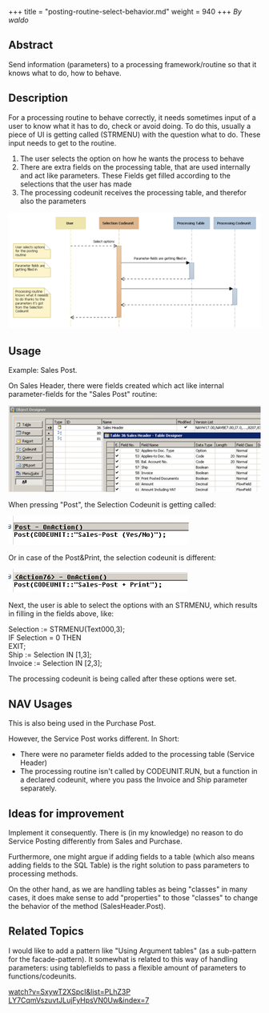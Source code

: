 +++
title = "posting-routine-select-behavior.md"
weight = 940
+++
_By waldo_

## Abstract

Send information (parameters) to a processing framework/routine so that it knows what to do, how to behave.

## Description

For a processing routine to behave correctly, it needs sometimes input of a user to know what it has to do, check or avoid doing. To do this, usually a piece of UI is getting called (STRMENU) with the question what to do. These input needs to get to the routine.

1. The user selects the option on how he wants the process to behave
2. There are extra fields on the processing table, that are used internally and act like parameters. These Fields get filled according to the selections that the user has made
3. The processing codeunit receives the processing table, and therefor also the parameters

**[![ ][image0]][anchor0]**

## Usage

Example: Sales Post.

On Sales Header, there were fields created which act like internal parameter-fields for the "Sales Post" routine:

[![ ][image1]][anchor1]

When pressing "Post", the Selection Codeunit is getting called:

[![ ][image2]][anchor2]

Or in case of the Post&Print, the selection codeunit is different:

[![ ][image3]][anchor3]

Next, the user is able to select the options with an STRMENU, which results in filling in the fields above, like:

Selection := STRMENU(Text000,3);  
IF Selection = 0 THEN  
EXIT;  
Ship := Selection IN \[1,3\];  
Invoice := Selection IN \[2,3\];

The processing codeunit is being called after these options were set.

## NAV Usages

This is also being used in the Purchase Post.

However, the Service Post works different. In Short:

* There were no parameter fields added to the processing table (Service Header)
* The processing routine isn't called by CODEUNIT.RUN, but a function in a declared codeunit, where you pass the Invoice and Ship parameter separately.

## Ideas for improvement

Implement it consequently. There is (in my knowledge) no reason to do Service Posting differently from Sales and Purchase.

Furthermore, one might argue if adding fields to a table (which also means adding fields to the SQL Table) is the right solution to pass parameters to processing methods.

On the other hand, as we are handling tables as being "classes" in many cases, it does make sense to add "properties" to those "classes" to change the behavior of the method (SalesHeader.Post).

## Related Topics

I would like to add a pattern like "Using Argument tables" (as a sub-pattern for the facade-pattern). It somewhat is related to this way of handling parameters: using tablefields to pass a flexible amount of parameters to functions/codeunits.

[watch?v=SxywT2XSpcI&list=PLhZ3P LY7CqmVszuvtJLujFyHpsVN0Uw&index=7][anchor4]



[anchor0]: 7585.PostingRoutineSelectBehaviour1.png
[anchor1]: 1563.PostingRoutineSelectBehaviour2.png
[anchor2]: 5428.PostingRoutineSelectBehaviour3.png
[anchor3]: 6170.PostingRoutineSelectBehaviour4.png
[anchor4]: https://www.youtube.com/watch?v=SxywT2XSpcI&list=PLhZ3P-LY7CqmVszuvtJLujFyHpsVN0U_w&index=7


[image0]: 7585.PostingRoutineSelectBehaviour1.png
[image1]: 1563.PostingRoutineSelectBehaviour2.png
[image2]: 5428.PostingRoutineSelectBehaviour3.png
[image3]: 6170.PostingRoutineSelectBehaviour4.png

